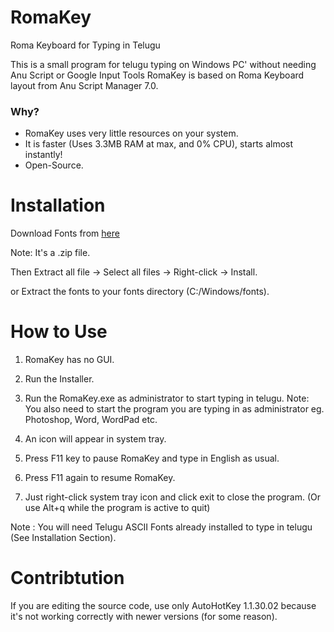 # RomaKey
Roma Keyboard for Typing in Telugu

This is a small program for telugu typing on Windows PC' without needing Anu Script or Google Input Tools
RomaKey is based on Roma Keyboard layout from Anu Script Manager 7.0.

### Why?
 - RomaKey uses very little resources on your system.
 - It is faster (Uses 3.3MB RAM at max, and 0% CPU), starts almost instantly!
 - Open-Source.

# Installation

Download Fonts from [here](https://www.mediafire.com/file/lgeheukr5wq3o66/Telugu_Fonts.zip/file)

Note: It's a .zip file.

Then Extract all file -> Select all files -> Right-click -> Install.

or
Extract the fonts to your fonts directory (C:/Windows/fonts).

# How to Use
1. RomaKey has no GUI.
2. Run the Installer.
3. Run the RomaKey.exe as administrator to start typing in telugu.
   Note: You also need to start the program you are typing in as administrator eg. Photoshop, Word, WordPad etc.

4. An icon will appear in system tray.
5. Press F11 key to pause RomaKey and type in English as usual.
6. Press F11 again to resume RomaKey.
7. Just right-click system tray icon and click exit to close the program. (Or use Alt+q while the program is active to quit)

Note : You will need Telugu ASCII Fonts already installed to type in telugu (See Installation Section).

# Contribtution

If you are editing the source code, use only AutoHotKey 1.1.30.02 because it's not working correctly with newer versions (for some reason).
